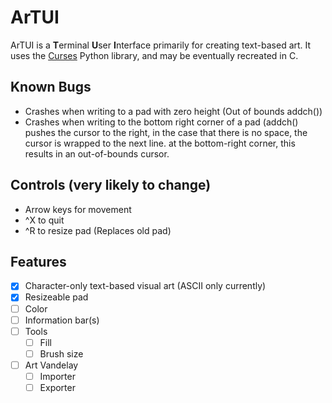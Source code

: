 # ArTUI
ArTUI is a **T**erminal **U**ser **I**nterface primarily for creating text-based art. 
It uses the [Curses](https://docs.python.org/3/library/curses.html) Python library, and may be eventually recreated in C.

## Known Bugs
- Crashes when writing to a pad with zero height (Out of bounds addch())
- Crashes when writing to the bottom right corner of a pad (addch() pushes the cursor to the right,
    in the case that there is no space, the cursor is wrapped to the next line.
    at the bottom-right corner, this results in an out-of-bounds cursor.

## Controls (very likely to change)
- Arrow keys for movement
- ^X to quit
- ^R to resize pad (Replaces old pad)

## Features

- [x] Character-only text-based visual art (ASCII only currently)
- [x] Resizeable pad 
- [ ] Color
 - [ ] Information bar(s)
- [ ] Tools
	- [ ] Fill
	- [ ] Brush size
 - [ ] Art Vandelay
	- [ ] Importer
	- [ ] Exporter
